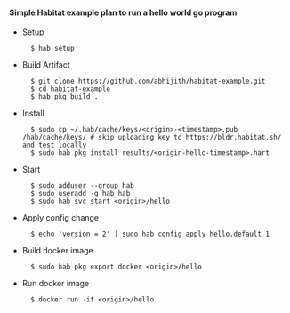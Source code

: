 #### Simple Habitat example plan to run a hello world go program #####

* Setup

		$ hab setup

* Build Artifact

		$ git clone https://github.com/abhijith/habitat-example.git
		$ cd habitat-example
		$ hab pkg build .

* Install

		$ sudo cp ~/.hab/cache/keys/<origin>-<timestamp>.pub /hab/cache/keys/ # skip uploading key to https://bldr.habitat.sh/ and test locally
		$ sudo hab pkg install results/<origin-hello-timestamp>.hart

* Start

		$ sudo adduser --group hab
		$ sudo useradd -g hab hab
		$ sudo hab svc start <origin>/hello

* Apply config change

		$ echo 'version = 2' | sudo hab config apply hello.default 1

* Build docker image

		$ sudo hab pkg export docker <origin>/hello

* Run docker image

		$ docker run -it <origin>/hello
